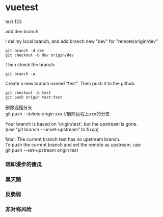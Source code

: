 # vuetest
test 123

add dev branch

I del my local branch, and add branch new "dev" for "remote/origin/dev"

    git branch -d dev
    git checkout -b dev origin/dev

Then check the branch:

    git branch -a

Create a new branch named "test". Then push it to the github.

    git checkout -b test
    git push origin test:test

删除远程分支  
    git push --delete origin xxx //删除远程上xxx的分支

Your branch is based on 'origin/test', but the upstream is gone.  
  (use "git branch --unset-upstream" to fixup)

fatal: The current branch test has no upstream branch.  
To push the current branch and set the remote as upstream, use  
    git push --set-upstream origin test

### 随即漫步的傻瓜
### 黑天鹅
### 反脆弱
### 非对称风险



